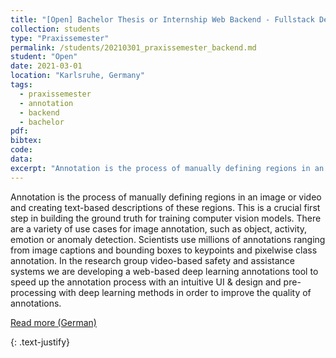 ```yaml
---
title: "[Open] Bachelor Thesis or Internship Web Backend - Fullstack Development for a Deep Learning Annotations Tool"
collection: students
type: "Praxissemester"
permalink: /students/20210301_praxissemester_backend.md
student: "Open"
date: 2021-03-01
location: "Karlsruhe, Germany"
tags: 
  - praxissemester
  - annotation
  - backend
  - bachelor
pdf:
bibtex:
code: 
data: 
excerpt: "Annotation is the process of manually defining regions in an image or video and creating text-based descriptions of these regions. This is a crucial first step in building the ground truth for training computer vision models. ..."
---
```


Annotation is the process of manually defining regions in an image or video and creating text-based descriptions of these regions. This is a crucial first step in building the ground truth for training computer vision models. There are a variety of use cases for image annotation, such as object, activity, emotion or
anomaly detection. Scientists use millions of annotations ranging from image captions and bounding boxes to keypoints and pixelwise class annotation. In the research group video-based safety and assistance systems we are developing a web-based deep learning annotations tool to speed up the annotation process with an intuitive UI & design and pre-processing with deep learning methods in order to improve the quality of annotations.


<a href="https://mickaelcormier.github.io/files/opening/20200914_praxis_backend_cormier.pdf" target="_blank">Read more (German)</a>

{: .text-justify}